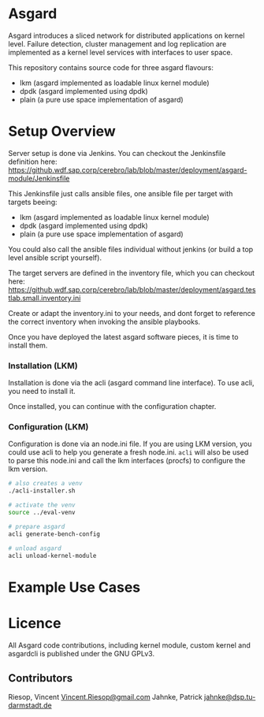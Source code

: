 # Asgard

Asgard introduces a sliced network for distributed applications on kernel level.
Failure detection, cluster management and log replication are implemented as a kernel level services
with interfaces to user space.

This repository contains source code for three asgard flavours:
- lkm (asgard implemented as loadable linux kernel module)
- dpdk (asgard implemented using dpdk)
- plain (a pure use space implementation of asgard)



# Setup Overview

Server setup is done via Jenkins. You can checkout the Jenkinsfile definition here:
https://github.wdf.sap.corp/cerebro/lab/blob/master/deployment/asgard-module/Jenkinsfile

This Jenkinsfile just calls ansible files, one ansible file per target with targets beeing:
- lkm (asgard implemented as loadable linux kernel module)
- dpdk (asgard implemented using dpdk)
- plain (a pure use space implementation of asgard)

You could also call the ansible files individual without jenkins (or build a top level ansible script yourself).

The target servers are defined in the inventory file, which you can checkout here:
https://github.wdf.sap.corp/cerebro/lab/blob/master/deployment/asgard.testlab.small.inventory.ini

Create or adapt the inventory.ini to your needs, and dont forget to reference the correct inventory when invoking the ansible playbooks.


Once you have deployed the latest asgard software pieces, it is time to install them.


### Installation (LKM)
Installation is done via the acli (asgard command line interface). To use acli, you need to install it.

Once installed, you can continue with the configuration chapter.

### Configuration (LKM)

Configuration is done via an node.ini file.
If you are using LKM version, you could use acli to help you generate a fresh node.ini.
```acli``` will also be used to parse this node.ini and call the lkm interfaces (procfs) to configure the lkm version.

```bash
# also creates a venv
./acli-installer.sh 

# activate the venv 
source ../eval-venv 

# prepare asgard 
acli generate-bench-config

# unload asgard
acli unload-kernel-module
```


# Example Use Cases



# Licence

All Asgard code contributions, including kernel module, custom kernel and asgardcli is published under the GNU GPLv3.

## Contributors
Riesop, Vincent <Vincent.Riesop@gmail.com>
Jahnke, Patrick <jahnke@dsp.tu-darmstadt.de>
